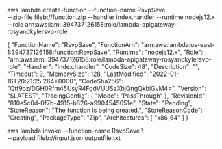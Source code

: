aws lambda create-function --function-name RsvpSave \
--zip-file fileb://function.zip --handler index.handler --runtime nodejs12.x \
--role arn:aws:iam::394737126158:role/lambda-apigateway-rosyandkylersvp-role

{
    "FunctionName": "RsvpSave",
    "FunctionArn": "arn:aws:lambda:us-east-1:394737126158:function:RsvpSave",
    "Runtime": "nodejs12.x",
    "Role": "arn:aws:iam::394737126158:role/lambda-apigateway-rosyandkylersvp-role",
    "Handler": "index.handler",
    "CodeSize": 481,
    "Description": "",
    "Timeout": 3,
    "MemorySize": 128,
    "LastModified": "2022-01-16T20:21:25.264+0000",
    "CodeSha256": "Qtf9oz/DGH0Rfm45UsyR4FgdVUUSaXbjQngQkbiGvM4=",
    "Version": "$LATEST",
    "TracingConfig": {
        "Mode": "PassThrough"
    },
    "RevisionId": "810e5c0d-0f7b-4915-b826-a9904545051e",
    "State": "Pending",
    "StateReason": "The function is being created.",
    "StateReasonCode": "Creating",
    "PackageType": "Zip",
    "Architectures": [
        "x86_64"
    ]
}



aws lambda invoke --function-name RsvpSave \               
--payload fileb://input.json outputfile.txt